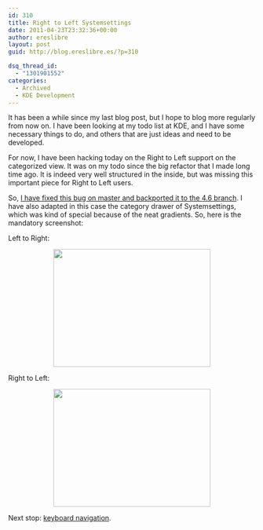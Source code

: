 ```yaml
---
id: 310
title: Right to Left Systemsettings
date: 2011-04-23T23:32:36+00:00
author: ereslibre
layout: post
guid: http://blog.ereslibre.es/?p=310

dsq_thread_id:
  - "1301901552"
categories:
  - Archived
  - KDE Development
---
```

It has been a while since my last blog post, but I hope to blog more regularly from now on. I have been looking at my todo list at KDE, and I have some necessary things to do, and others that are just ideas and need to be developed.

For now, I have been hacking today on the Right to Left support on the categorized view. It was on my todo since the big refactor that I made long time ago. It is indeed very well structured in the inside, but was missing this important piece for Right to Left users.

So, <a href="https://bugs.kde.org/show_bug.cgi?id=238508" target="_blank">I have fixed this bug on master and backported it to the 4.6 branch</a>. I have also adapted in this case the category drawer of Systemsettings, which was kind of special because of the neat gradients. So, here is the mandatory screenshot:

Left to Right:

<p style="text-align: center;">
  <a href="http://media.ereslibre.es/2011/04/systemsettings-ltr.png" target="_blank"><img class="aligncenter" src="http://media.ereslibre.es/2011/04/systemsettings-ltr.png" alt="" width="320" height="240" /></a>
</p>

<p style="text-align: left;">
  Right to Left:
</p>

<p style="text-align: center;">
  <a href="http://media.ereslibre.es/2011/04/systemsettings-rtl.png" target="_blank"><img class="aligncenter" src="http://media.ereslibre.es/2011/04/systemsettings-rtl.png" alt="" width="320" height="240" /></a>
</p>

<p style="text-align: left;">
  Next stop: <a href="https://bugs.kde.org/show_bug.cgi?id=237553" target="_blank">keyboard navigation</a>.
</p>
